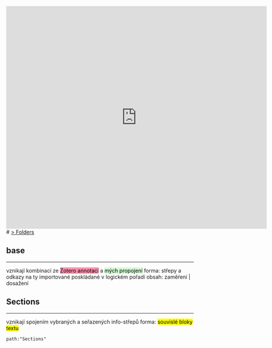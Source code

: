 
<iframe src="https://github.com/users/simik394/projects/7/views/5)" frameBorder="0" width="700" height="600"></iframe>
# <u>> Folders</u>

## base
---
vznikají kombinací ze <mark style="background: #FF5582A6;">Zotero annotací</mark> a <mark style="background: #BBFABBA6;">mých propojení</mark>
forma: střepy a odkazy na ty importované poskládané v logickém pořadí
obsah: zaměŕení | dosažení

 

## Sections
---
vznikají spojením vybraných a seřazených info-střepů 
forma: <mark class="hltr-blue">souvislé bloky textu</mark>
```query
path:"Sections"
```
